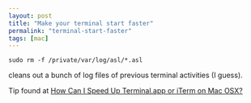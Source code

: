 ```yaml
---
layout: post
title: "Make your terminal start faster"
permalink: "terminal-start-faster"
tags: [mac]
---
```


<pre><code lang="bash">sudo rm -f /private/var/log/asl/*.asl</code></pre> cleans out a bunch of log files of previous terminal activities (I guess).

Tip found at <a href="http://superuser.com/questions/31403/how-can-i-speed-up-terminal-app-or-iterm-on-mac-osx">How Can I Speed Up Terminal.app or iTerm on Mac OSX?</a>
